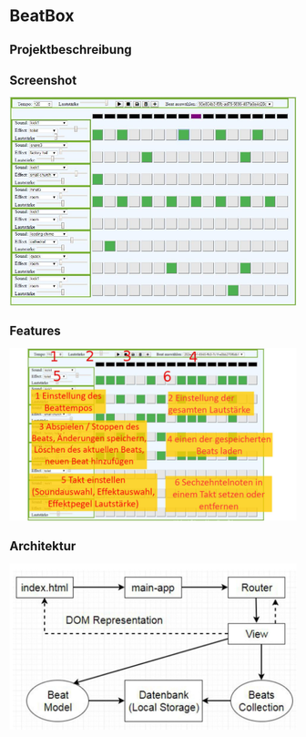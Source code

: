 # BeatBox
## Projektbeschreibung
## Screenshot
![alt text](https://github.com/mischart/BeatBox/blob/master/projectIntro/projectScreenShot.JPG "game screen shot")
## Features
![alt text](https://github.com/mischart/BeatBox/blob/master/projectIntro/features.jpg "game features")
## Architektur
![alt text](https://github.com/mischart/BeatBox/blob/master/projectIntro/architektur.jpg "architecture")
